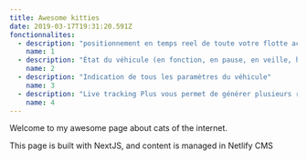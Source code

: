 ```yaml
---
title: Awesome kitties
date: 2019-03-17T19:31:20.591Z
fonctionnalites:
  - description: "positionnement en temps reel de toute votre flotte accessible aussi via smartphone."
    name: 1
  - description: "État du véhicule (en fonction, en pause, en veille, hors couverture GPRS)"
    name: 2
  - description: "Indication de tous les paramètres du véhicule"
    name: 3
  - description: "Live tracking Plus vous permet de générer plusieurs rapports (Relecture (Replaying), excès de vitesse, arrêts, écoconduite, synthèse. Par véhicule(s) et par chauffeur(s) avec l'indicateur RAG)"
    name: 4
---
```


Welcome to my awesome page about cats of the internet.

This page is built with NextJS, and content is managed in Netlify CMS
